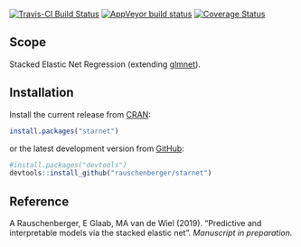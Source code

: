 
<!-- Modify xxx.Rmd, not xxx.md! -->

[![Travis-CI Build
Status](https://travis-ci.org/rauschenberger/starnet.svg)](https://travis-ci.org/rauschenberger/starnet)
[![AppVeyor build
status](https://ci.appveyor.com/api/projects/status/github/rauschenberger/starnet?svg=true)](https://ci.appveyor.com/project/rauschenberger/starnet)
[![Coverage
Status](https://codecov.io/github/rauschenberger/starnet/coverage.svg?branch=master)](https://codecov.io/github/rauschenberger/starnet)

## Scope

Stacked Elastic Net Regression (extending
[glmnet](https://CRAN.R-project.org/package=glmnet)).

## Installation

Install the current release from
[CRAN](https://CRAN.R-project.org/package=starnet):

``` r
install.packages("starnet")
```

or the latest development version from
[GitHub](https://github.com/rauschenberger/starnet):

``` r
#install.packages("devtools")
devtools::install_github("rauschenberger/starnet")
```

## Reference

A Rauschenberger, E Glaab, MA van de Wiel (2019). “Predictive and
interpretable models via the stacked elastic net”. *Manuscript in
preparation.*
